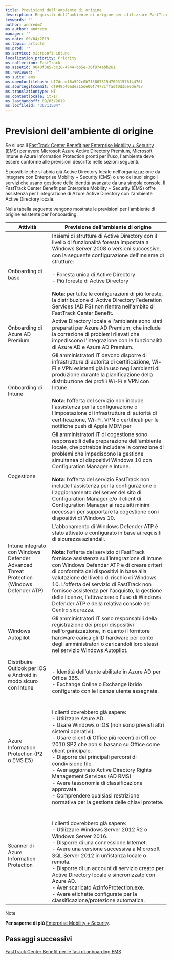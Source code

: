 ```yaml
---
title: Previsioni dell'ambiente di origine
description: Requisiti dell’ambiente di origine per utilizzare FastTrack Center Benefit per EMS
keywords: ''
author: andredm7
ms.author: andredm
manager: ''
ms.date: 09/04/2019
ms.topic: article
ms.prod: ''
ms.service: microsoft-intune
localization_priority: Priority
ms.collection: FastTrack
ms.assetid: 9048f3e5-cc28-4744-bb5e-36f974abb261
ms.reviewer: ''
ms.suite: ems
ms.openlocfilehash: b17dcadf6a592c0b715007315d7093157614476f
ms.sourcegitcommit: df949b40ade215de00f74771ffadf0d3be0de797
ms.translationtype: HT
ms.contentlocale: it-IT
ms.lasthandoff: 09/03/2019
ms.locfileid: "36711504"
---
```

# <a name="source-environment-expectations"></a>Previsioni dell'ambiente di origine

Se si usa il [FastTrack Center Benefit per Enterprise Mobility + Security (EMS)](EMS-fasttrack-benefit-for-EMS.md) per avere Microsoft Azure Active Directory Premium, Microsoft Intune e Azure Information Protection pronti per l'uso, l'ambiente deve essere conforme alle previsioni descritte nelle sezioni seguenti.

È possibile che si abbia già Active Directory locale nell'organizzazione da integrare con Enterprise Mobility + Security (EMS) o uno dei suoi singoli servizi che usano gestione delle identità avanzate da una singola console. Il FastTrack Center Benefit per Enterprise Mobility + Security (EMS) offre assistenza per l'integrazione di Azure Active Directory con l'ambiente Active Directory locale.

Nella tabella seguente vengono mostrate le previsioni per l'ambiente di origine esistente per l'onboarding.

|Attività|Previsione dell'ambiente di origine|
|------------|----------------------------------|
|Onboarding di base|Insiemi di strutture di Active Directory con il livello di funzionalità foresta impostata a Windows Server 2008 o versioni successive, con la seguente configurazione dell'insieme di strutture:<br /><br />- Foresta unica di Active Directory<br />- Più foreste di Active Directory </br></br>**Nota**: per tutte le configurazioni di più foreste, la distribuzione di Active Directory Federation Services (AD FS) non rientra nell'ambito di FastTrack Center Benefit.|
|Onboarding di Azure AD Premium|Active Directory locale e l'ambiente sono stati preparati per Azure AD Premium, che include la correzione di problemi rilevati che impediscono l'integrazione con le funzionalità di Azure AD e Azure AD Premium.|
|Onboarding di Intune| Gli amministratori IT devono disporre di infrastrutture di autorità di certificazione, Wi-Fi e VPN esistenti già in uso negli ambienti di produzione durante la pianificazione della distribuzione dei profili Wi-Fi e VPN con Intune.<br /><br /> **Nota**: l’offerta del servizio non include l'assistenza per la configurazione o l’impostazione di infrastrutture di autorità di certificazione, Wi-Fi, VPN o certificati per le notifiche push di Apple MDM per  |
|Cogestione|Gli amministratori IT di cogestione sono responsabili della preparazione dell'ambiente locale, che potrebbe includere la correzione di problemi che impediscono la gestione simultanea di dispositivi Windows 10 con Configuration Manager e Intune.<br /><br />**Nota**: l’offerta del servizio FastTrack non include l'assistenza per la configurazione o l'aggiornamento del server del sito di Configuration Manager e/o il client di Configuration Manager ai requisiti minimi necessari per supportare la cogestione con i dispositivi di Windows 10. |
|Intune integrato con Windows Defender Advanced Threat Protection (Windows Defender ATP)|L'abbonamento di Windows Defender ATP è stato attivato e configurato in base ai requisiti di sicurezza aziendali.<br /><br />**Nota**: l’offerta del servizio di FastTrack fornisce assistenza sull’integrazione di Intune con Windows Defender ATP e di creare criteri di conformità dei dispositivi in base alla valutazione del livello di rischio di Windows 10. L’offerta del servizio di FastTrack non fornisce assistenza per l'acquisto, la gestione delle licenze, l'attivazione o l'uso di Windows Defender ATP e della relativa console del Centro sicurezza. |
|Windows Autopilot|Gli amministratori IT sono responsabili della registrazione dei propri dispositivi nell'organizzazione, in quanto il fornitore hardware carica gli ID hardware per conto degli amministratori o caricandoli loro stessi nel servizio Windows Autopilot. |
|Distribuire Outlook per iOS e Android in modo sicuro con Intune|<br /><br />- Identità dell’utente abilitate in Azure AD per Office 365.<br />- Exchange Online o Exchange ibrido configurato con le licenze utente assegnate.<br />|
|Azure Information Protection (P2 o EMS E5)|<br /><br />I clienti dovrebbero già sapere: <br /> - Utilizzare Azure AD.<br />- Usare Windows o iOS (non sono previsti altri sistemi operativi).<br /> - Usare client di Office più recenti di Office 2010 SP2 che non si basano su Office come client principale. <br /> - Disporre dei principali percorsi di condivisione file.  <br /> - Aver aggiornato Active Directory Rights Management Services (AD RMS) <br /> - Avere tassonomia di classificazione approvata. <br /> - Comprendere qualsiasi restrizione normativa per la gestione delle chiavi protette. <br />|
|Scanner di Azure Information Protection|<br /><br /> I clienti dovrebbero già sapere: <br /> - Utilizzare Windows Server 2012 R2 o Windows Server 2016.<br /> - Disporre di una connessione Internet. <br /> - Avere una versione successiva a Microsoft SQL Server 2012 in un'istanza locale o remota.  <br /> - Disporre di un account di servizio creato per Active Directory locale e sincronizzato con Azure AD.  <br /> - Aver scaricato AzInfoProtection.exe. <br /> - Avere etichette configurate per la classificazione/protezione automatica.<br />|

> [!NOTE]
> **Per saperne di più**
> [Enterprise Mobility + Security](https://www.microsoft.com/cloud-platform/enterprise-mobility).

## <a name="next-steps"></a>Passaggi successivi

[FastTrack Center Benefit per le fasi di onboarding EMS](EMS-onboarding-phases.md)
